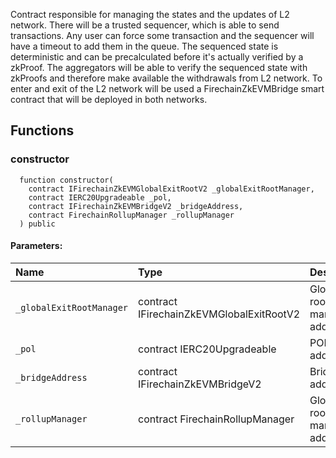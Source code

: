 Contract responsible for managing the states and the updates of L2 network.
There will be a trusted sequencer, which is able to send transactions.
Any user can force some transaction and the sequencer will have a timeout to add them in the queue.
The sequenced state is deterministic and can be precalculated before it's actually verified by a zkProof.
The aggregators will be able to verify the sequenced state with zkProofs and therefore make available the withdrawals from L2 network.
To enter and exit of the L2 network will be used a FirechainZkEVMBridge smart contract that will be deployed in both networks.


## Functions
### constructor
```solidity
  function constructor(
    contract IFirechainZkEVMGlobalExitRootV2 _globalExitRootManager,
    contract IERC20Upgradeable _pol,
    contract IFirechainZkEVMBridgeV2 _bridgeAddress,
    contract FirechainRollupManager _rollupManager
  ) public
```


#### Parameters:
| Name | Type | Description                                                          |
| :--- | :--- | :------------------------------------------------------------------- |
|`_globalExitRootManager` | contract IFirechainZkEVMGlobalExitRootV2 | Global exit root manager address
|`_pol` | contract IERC20Upgradeable | POL token address
|`_bridgeAddress` | contract IFirechainZkEVMBridgeV2 | Bridge address
|`_rollupManager` | contract FirechainRollupManager | Global exit root manager address

